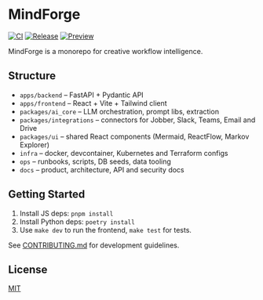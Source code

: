 # MindForge

[![CI](https://github.com/OWNER/REPO/actions/workflows/ci.yml/badge.svg)](https://github.com/OWNER/REPO/actions/workflows/ci.yml)
[![Release](https://github.com/OWNER/REPO/actions/workflows/release.yml/badge.svg)](https://github.com/OWNER/REPO/actions/workflows/release.yml)
[![Preview](https://github.com/OWNER/REPO/actions/workflows/preview.yml/badge.svg)](https://github.com/OWNER/REPO/actions/workflows/preview.yml)

MindForge is a monorepo for creative workflow intelligence.

## Structure
- `apps/backend` – FastAPI + Pydantic API
- `apps/frontend` – React + Vite + Tailwind client
- `packages/ai_core` – LLM orchestration, prompt libs, extraction
- `packages/integrations` – connectors for Jobber, Slack, Teams, Email and Drive
- `packages/ui` – shared React components (Mermaid, ReactFlow, Markov Explorer)
- `infra` – docker, devcontainer, Kubernetes and Terraform configs
- `ops` – runbooks, scripts, DB seeds, data tooling
- `docs` – product, architecture, API and security docs

## Getting Started
1. Install JS deps: `pnpm install`
2. Install Python deps: `poetry install`
3. Use `make dev` to run the frontend, `make test` for tests.

See [CONTRIBUTING.md](CONTRIBUTING.md) for development guidelines.

## License
[MIT](LICENSE)
